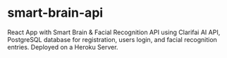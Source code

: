 # smart-brain-api
React App with Smart Brain &amp; Facial Recognition API using Clarifai AI API, PostgreSQL database for registration, users login, and facial recognition entries. Deployed on a Heroku Server. 
